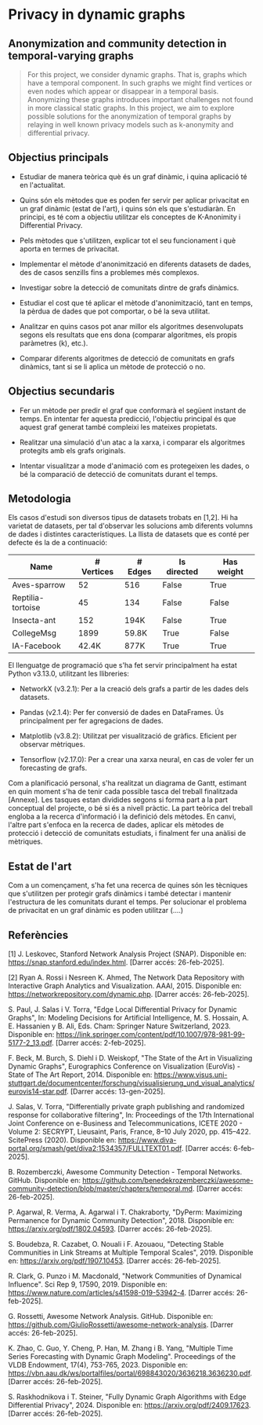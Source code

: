 # Privacy in dynamic graphs
## Anonymization and community detection in temporal-varying graphs
> For this project, we consider dynamic graphs. That 
> is, graphs which have a temporal component. In such graphs we might find
> vertices or even nodes which appear or disappear in a temporal basis.
> Anonymizing these graphs introduces important challenges not found in
> more classical static graphs. In this project, we aim to explore
> possible solutions for the anonymization of temporal graphs by relaying
> in well known privacy models such as k-anonymity and differential privacy.

## Objectius principals

* Estudiar de manera teòrica què és un graf dinàmic, i quina aplicació té en l'actualitat.

* Quins són els mètodes que es poden fer servir per aplicar privacitat en un graf dinàmic (estat de l'art), i quins són els que s'estudiaràn. En principi, es té com a objectiu utilitzar els conceptes de K-Anonimity i Differential Privacy. 

* Pels mètodes que s'utilitzen, explicar tot el seu funcionament i què aporta en termes de privacitat.

* Implementar el mètode d'anonimització en diferents datasets de dades, des de casos senzills fins a problemes més complexos.

* Investigar sobre la detecció de comunitats dintre de grafs dinàmics. 

* Estudiar el cost que té aplicar el mètode d'anonimització, tant en temps, la pèrdua de dades que pot comportar, o bé la seva utilitat. 

* Analitzar en quins casos pot anar millor els algoritmes desenvolupats segons els resultats que ens dona (comparar algoritmes, els propis paràmetres (k), etc.).

* Comparar diferents algoritmes de detecció de comunitats en grafs dinàmics, tant si se li aplica un mètode de protecció o no.

## Objectius secundaris 

* Fer un mètode per predir el graf que conformarà el següent instant de temps. En intentar fer aquesta predicció, l'objectiu principal és que aquest graf generat també compleixi les mateixes propietats.

* Realitzar una simulació d'un atac a la xarxa, i comparar els algoritmes protegits amb els grafs originals.

* Intentar visualitzar a mode d'animació com es protegeixen les dades, o bé la comparació de detecció de comunitats durant el temps.

## Metodologia

Els casos d'estudi son diversos tipus de datasets trobats en [1,2]. Hi ha varietat de datasets, per tal d'observar les solucions amb diferents volumns de dades i distintes característiques. La llista de datasets que es conté per defecte és la de a continuació:

| Name | # Vertices | # Edges | Is directed | Has weight 
|-----------|-----------|-----------|-----------|-----------|
| Aves-sparrow | 52 | 516 | False | True |
| Reptilia-tortoise | 45 | 134 | False | False |
| Insecta-ant | 152 | 194K | False | True |
| CollegeMsg | 1899 | 59.8K | True | False |
| IA-Facebook | 42.4K | 877K | True | True |

El llenguatge de programació que s'ha fet servir principalment ha estat Python v3.13.0, utilitzant les llibreries:

* NetworkX (v3.2.1): Per a la creació dels grafs a partir de les dades dels datasets. 

* Pandas (v2.1.4): Per fer conversió de dades en DataFrames. Ús principalment per fer agregacions de dades.

* Matplotlib (v3.8.2): Utilitzat per visualització de gràfics. Eficient per observar mètriques.

* Tensorflow (v2.17.0): Per a crear una xarxa neural, en cas de voler fer un forecasting de grafs. 

Com a planificació personal, s'ha realitzat un diagrama de Gantt, estimant en quin moment s'ha de tenir cada possible tasca del treball finalitzada [Annexe]. Les tasques estan dividides segons si forma part a la part conceptual del projecte, o bé si és a nivell pràctic. La part teòrica del treball engloba a la recerca d'informació i la definició dels mètodes. En canvi, l'altre part s'enfoca en la recerca de dades, aplicar els mètodes de protecció i detecció de comunitats estudiats, i finalment fer una anàlisi de mètriques. 

## Estat de l'art

Com a un començament, s'ha fet una recerca de quines són les tècniques que s'utilitzen per protegir grafs dinàmics i també detectar i mantenir l'estructura de les comunitats durant el temps. Per solucionar el problema de privacitat en un graf dinàmic es poden utilitzar (....)

## Referències

[1] J. Leskovec, Stanford Network Analysis Project (SNAP). Disponible en: https://snap.stanford.edu/index.html. [Darrer accés: 26-feb-2025].

[2] Ryan A. Rossi i Nesreen K. Ahmed, The Network Data Repository with Interactive Graph Analytics and Visualization. AAAI, 2015. 
Disponible en: https://networkrepository.com/dynamic.php. [Darrer accés: 26-feb-2025].

S. Paul, J. Salas i V. Torra, "Edge Local Differential Privacy for Dynamic Graphs", 
In: Modeling Decisions for Artificial Intelligence, M. S. Hossain, A. E. Hassanien y B. Ali, Eds. Cham: Springer Nature Switzerland, 2023. 
Disponible en: https://link.springer.com/content/pdf/10.1007/978-981-99-5177-2_13.pdf. [Darrer accés: 2-feb-2025]. 

F. Beck, M. Burch, S. Diehl i D. Weiskopf, "The State of the Art in Visualizing Dynamic Graphs", 
Eurographics Conference on Visualization (EuroVis) - State of The Art Report, 2014. 
Disponible en: https://www.visus.uni-stuttgart.de/documentcenter/forschung/visualisierung_und_visual_analytics/eurovis14-star.pdf. 
[Darrer accés: 13-gen-2025].

J. Salas, V. Torra, "Differentially private graph publishing and randomized
response for collaborative filtering", In: Proceedings of the 17th International
Joint Conference on e-Business and Telecommunications, ICETE 2020 - Volume
2: SECRYPT, Lieusaint, Paris, France, 8–10 July 2020, pp. 415–422. ScitePress
(2020). Disponible en: https://www.diva-portal.org/smash/get/diva2:1534357/FULLTEXT01.pdf. [Darrer accés: 6-feb-2025].

B. Rozemberczki, Awesome Community Detection - Temporal Networks. GitHub. 
Disponible en: https://github.com/benedekrozemberczki/awesome-community-detection/blob/master/chapters/temporal.md. [Darrer accés: 26-feb-2025]. 

P. Agarwal, R. Verma, A. Agarwal i T. Chakraborty, "DyPerm: Maximizing Permanence for Dynamic Community Detection", 2018.
Disponible en: https://arxiv.org/pdf/1802.04593. [Darrer accés: 26-feb-2025].

S. Boudebza, R. Cazabet, O. Nouali i F. Azouaou, "Detecting Stable Communities in Link Streams at Multiple Temporal Scales", 2019. 
Disponible en: https://arxiv.org/pdf/1907.10453. [Darrer accés: 26-feb-2025].

R. Clark, G. Punzo i M. Macdonald, "Network Communities of Dynamical Influence". Sci Rep 9, 17590, 2019. 
Disponible en: https://www.nature.com/articles/s41598-019-53942-4. [Darrer accés: 26-feb-2025]. 

G. Rossetti, Awesome Network Analysis. GitHub. 
Disponible en: https://github.com/GiulioRossetti/awesome-network-analysis. [Darrer accés: 26-feb-2025].

K. Zhao, C. Guo, Y. Cheng, P. Han, M. Zhang i B. Yang,  "Multiple Time Series Forecasting with
Dynamic Graph Modeling".  Proceedings of the VLDB Endowment, 17(4), 753-765, 2023. 
Disponible en: https://vbn.aau.dk/ws/portalfiles/portal/698843020/3636218.3636230.pdf. [Darrer accés: 26-feb-2025].

S. Raskhodnikova i T. Steiner, "Fully Dynamic Graph Algorithms with Edge Differential Privacy", 2024. 
Disponible en: https://arxiv.org/pdf/2409.17623. [Darrer accés: 26-feb-2025]. 





